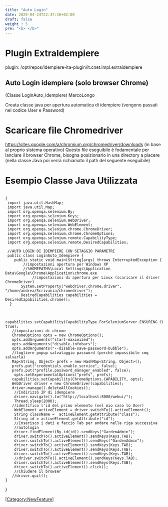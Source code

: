 ```yaml
---
title: "Auto Login"
date: 2020-04-24T22:47:10+02:00
draft: false
weight : 5
pre: "<b> </b>"
---
```


# Plugin ExtraIdempiere

plugin: /opt/repos/idempiere-ita-plugin/it.cnet.impl.extraidempiere

## Auto Login idempiere (solo browser Chrome)

(Classe LoginAuto_Idempiere) MarcoLongo

Creata classe java per apertura automatica di idempiere (vengono passati nel codice User e Password)

# Scaricare file Chromedriver 

 https://sites.google.com/a/chromium.org/chromedriver/downloads (in base al proprio sistema operativo)
Questo file eseguibile è fodamentale per lanciare il browser Chrome, bisogna posizionarlo in una directory a piacere (nella classe Java poi verrà richiamato il path del seguente eseguibile)

# Esempio Classe Java Utilizzata
<pre>
<code>
{
 import java.util.HashMap;
 import java.util.Map;
 import org.openqa.selenium.By;
 import org.openqa.selenium.Keys;
 import org.openqa.selenium.WebDriver;
 import org.openqa.selenium.WebElement;
 import org.openqa.selenium.chrome.ChromeDriver;
 import org.openqa.selenium.chrome.ChromeOptions;
 import org.openqa.selenium.remote.CapabilityType;
 import org.openqa.selenium.remote.DesiredCapabilities;

 //AUTO LOGIN DI IDEMPIERE CON SETAGGIO PARAMETRI
 public class LoginAuto_Idempiere {
    public static void main(String[args) throws InterruptedException {
    	//impostazioni apertura per Windows XP
    	//%HOMEPATH%\Local Settings\Application Data\Google\Chrome\Application\chrome.exe	
    		//impostazioni di apertura per Linux (scaricare il driver ChromeDriver)
       System.setProperty("webdriver.chrome.driver", "/home/andrea/Scrivania/chromedriver");
       DesiredCapabilities capabilities = DesiredCapabilities.chrome();
  }     
</code>
</pre>
       capabilities.setCapability(CapabilityType.ForSeleniumServer.ENSURING_CLEAN_SESSION, true);      
       //impostazioni di chrome
       ChromeOptions opts = new ChromeOptions();
       opts.addArguments("start-maximized");
       opts.addArguments("disable-infobars");
       opts.addArguments("--disable-save-password-bubble");     
       //togliere popup salvataggio password (perchè impossibile cmq salvarla)
       Map<String, Object> prefs = new HashMap<String, Object>();
       prefs.put("credentials_enable_service", false);
       prefs.put("profile.password_manager_enabled", false);
        opts.setExperimentalOptions("prefs", prefs);
       capabilities.setCapability(ChromeOptions.CAPABILITY, opts);
       WebDriver driver = new ChromeDriver(capabilities);
       driver.manage().deleteAllCookies();    
        //Indirizzo IP di idempiere
        driver.navigate().to("http://localhost:8080/webui/");    
        Thread.sleep(2000);
       //identifico l'id del primo elemento (nel mio caso lo User)
        WebElement activeElement = driver.switchTo().activeElement(); 
        String className =  activeElement.getAttribute("class"); 
        String id = activeElement.getAttribute("id");       
        //Inserisco i dati e faccio Tab per andare nella riga successiva
        //autologin
        driver.findElement(By.id(id)).sendKeys("GardenAdmin");
        driver.switchTo().activeElement().sendKeys(Keys.TAB);
        driver.switchTo().activeElement().sendKeys("GardenAdmin");
        driver.switchTo().activeElement().sendKeys(Keys.TAB);
        driver.switchTo().activeElement().sendKeys(Keys.TAB);
        driver.switchTo().activeElement().sendKeys(Keys.TAB);
        //driver.switchTo().activeElement().sendKeys(Keys.TAB);
        driver.switchTo().activeElement().sendKeys(Keys.TAB);
        driver.switchTo().activeElement().click();    
        //Chiudere il browser
       //driver.quit();
    }
 }


[[Category:NewFeature](])]
